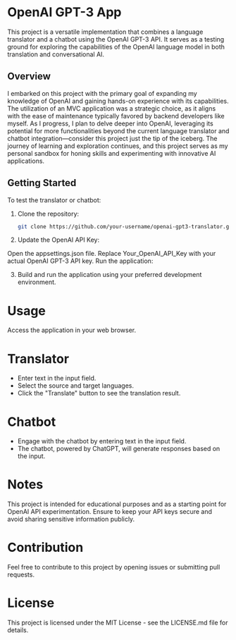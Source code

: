 # OpenAI GPT-3 App

This project is a versatile implementation that combines a language translator and a chatbot using the OpenAI GPT-3 API. It serves as a testing ground for exploring the capabilities of the OpenAI language model in both translation and conversational AI.

## Overview

I embarked on this project with the primary goal of expanding my knowledge of OpenAI and gaining hands-on experience with its capabilities. The utilization of an MVC application was a strategic choice, as it aligns with the ease of maintenance typically favored by backend developers like myself. As I progress, I plan to delve deeper into OpenAI, leveraging its potential for more functionalities beyond the current language translator and chatbot integration—consider this project just the tip of the iceberg. The journey of learning and exploration continues, and this project serves as my personal sandbox for honing skills and experimenting with innovative AI applications.

## Getting Started

To test the translator or chatbot:

1. Clone the repository:

   ```bash
   git clone https://github.com/your-username/openai-gpt3-translator.git
   
2. Update the OpenAI API Key:

Open the appsettings.json file.
Replace Your_OpenAI_API_Key with your actual OpenAI GPT-3 API key.
Run the application:

3. Build and run the application using your preferred development environment.

# Usage

Access the application in your web browser.

# Translator

- Enter text in the input field.
- Select the source and target languages.
- Click the "Translate" button to see the translation result.

# Chatbot

- Engage with the chatbot by entering text in the input field.
- The chatbot, powered by ChatGPT, will generate responses based on the input.

# Notes

This project is intended for educational purposes and as a starting point for OpenAI API experimentation.
Ensure to keep your API keys secure and avoid sharing sensitive information publicly.

# Contribution

Feel free to contribute to this project by opening issues or submitting pull requests.

# License
This project is licensed under the MIT License - see the LICENSE.md file for details.
